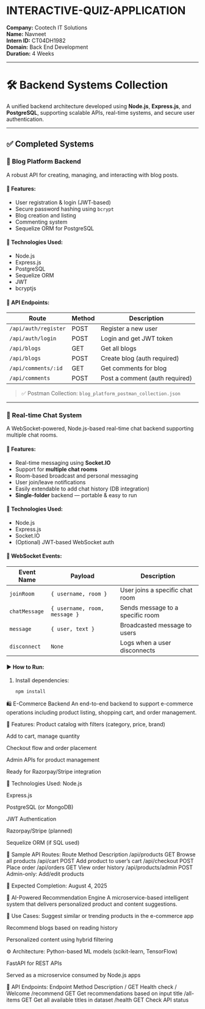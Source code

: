 # INTERACTIVE-QUIZ-APPLICATION  
**Company:** Cootech IT Solutions  
**Name:** Navneet  
**Intern ID:** CT04DH1982  
**Domain:** Back End Development  
**Duration:** 4 Weeks  


---

# 🛠️ Backend Systems Collection

A unified backend architecture developed using **Node.js**, **Express.js**, and **PostgreSQL**, supporting scalable APIs, real-time systems, and secure user authentication.

---

## ✅ Completed Systems

### 📝 Blog Platform Backend

A robust API for creating, managing, and interacting with blog posts.

#### 🔑 Features:
- User registration & login (JWT-based)
- Secure password hashing using `bcrypt`
- Blog creation and listing
- Commenting system
- Sequelize ORM for PostgreSQL

#### 🧰 Technologies Used:
- Node.js
- Express.js
- PostgreSQL
- Sequelize ORM
- JWT
- bcryptjs

#### 📡 API Endpoints:

| Route                | Method | Description                    |
|----------------------|--------|--------------------------------|
| `/api/auth/register` | POST   | Register a new user            |
| `/api/auth/login`    | POST   | Login and get JWT token        |
| `/api/blogs`         | GET    | Get all blogs                  |
| `/api/blogs`         | POST   | Create blog (auth required)    |
| `/api/comments/:id`  | GET    | Get comments for blog          |
| `/api/comments`      | POST   | Post a comment (auth required) |

> ✅ Postman Collection: `blog_platform_postman_collection.json`

---

### 💬 Real-time Chat System

A WebSocket-powered, Node.js-based real-time chat backend supporting multiple chat rooms.

#### 🔑 Features:
- Real-time messaging using **Socket.IO**
- Support for **multiple chat rooms**
- Room-based broadcast and personal messaging
- User join/leave notifications
- Easily extendable to add chat history (DB integration)
- **Single-folder** backend — portable & easy to run

#### 🧰 Technologies Used:
- Node.js
- Express.js
- Socket.IO
- (Optional) JWT-based WebSocket auth

#### 📡 WebSocket Events:

| Event Name     | Payload                              | Description                        |
|----------------|--------------------------------------|------------------------------------|
| `joinRoom`     | `{ username, room }`                 | User joins a specific chat room    |
| `chatMessage`  | `{ username, room, message }`        | Sends message to a specific room   |
| `message`      | `{ user, text }`                     | Broadcasted message to users       |
| `disconnect`   | `None`                               | Logs when a user disconnects       |

#### ▶️ How to Run:

1. Install dependencies:
   ```bash
   npm install


🛍️ E-Commerce Backend
An end-to-end backend to support e-commerce operations including product listing, shopping cart, and order management.

🔑 Features:
Product catalog with filters (category, price, brand)

Add to cart, manage quantity

Checkout flow and order placement

Admin APIs for product management

Ready for Razorpay/Stripe integration

🧰 Technologies Used:
Node.js

Express.js

PostgreSQL (or MongoDB)

JWT Authentication

Razorpay/Stripe (planned)

Sequelize ORM (if SQL used)

📡 Sample API Routes:
Route	Method	Description
/api/products	GET	Browse all products
/api/cart	POST	Add product to user’s cart
/api/checkout	POST	Place order
/api/orders	GET	View order history
/api/products/admin	POST	Admin-only: Add/edit products

📅 Expected Completion: August 4, 2025

🤖 AI-Powered Recommendation Engine
A microservice-based intelligent system that delivers personalized product and content suggestions.

🧠 Use Cases:
Suggest similar or trending products in the e-commerce app

Recommend blogs based on reading history

Personalized content using hybrid filtering

⚙️ Architecture:
Python-based ML models (scikit-learn, TensorFlow)

FastAPI for REST APIs

Served as a microservice consumed by Node.js apps

📡 API Endpoints:
Endpoint	Method	Description
/	GET	Health check / Welcome
/recommend	GET	Get recommendations based on input title
/all-items	GET	Get all available titles in dataset
/health	GET	Check API status
